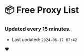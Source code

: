 # :package: Free Proxy List
### Updated every 15 minutes.

- Last updated: `2024-06-17 07:42`

:heart:
